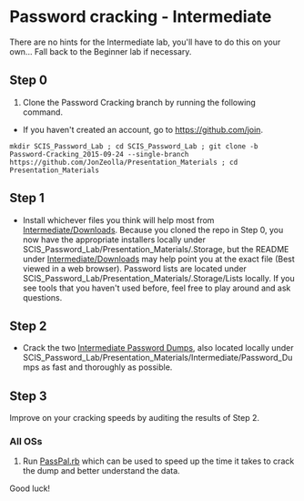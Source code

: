 # Password cracking - Intermediate  

There are no hints for the Intermediate lab, you'll have to do this on your own...  Fall back to the Beginner lab if necessary.  

## Step 0
1. Clone the Password Cracking branch by running the following command.
  * If you haven't created an account, go to https://github.com/join.
```
mkdir SCIS_Password_Lab ; cd SCIS_Password_Lab ; git clone -b Password-Cracking_2015-09-24 --single-branch https://github.com/JonZeolla/Presentation_Materials ; cd Presentation_Materials
```

## Step 1  
* Install whichever files you think will help most from [Intermediate/Downloads](https://github.com/JonZeolla/Presentation_Materials/tree/Password-Cracking_2015-09-24/Intermediate/Downloads).  Because you cloned the repo in Step 0, you now have the appropriate installers locally under SCIS_Password_Lab/Presentation_Materials/.Storage, but the README under [Intermediate/Downloads](https://github.com/JonZeolla/Presentation_Materials/tree/Password-Cracking_2015-09-24/Intermediate/Downloads) may help point you at the exact file (Best viewed in a web browser).  Password lists are located under SCIS_Password_Lab/Presentation_Materials/.Storage/Lists locally.  If you see tools that you haven't used before, feel free to play around and ask questions.  

## Step 2  
* Crack the two [Intermediate Password Dumps](https://github.com/JonZeolla/Presentation_Materials/tree/Password-Cracking_2015-09-24/Intermediate/Password_Dumps), also located locally under SCIS_Password_Lab/Presentation_Materials/Intermediate/Password_Dumps as fast and thoroughly as possible.  

## Step 3  
Improve on your cracking speeds by auditing the results of Step 2.  

### All OSs  
1.  Run [PassPal.rb](https://github.com/JonZeolla/Presentation_Materials/blob/Password-Cracking_2015-09-24/.Storage/passpal.rb) which can be used to speed up the time it takes to crack the dump and better understand the data.  

Good luck!  
